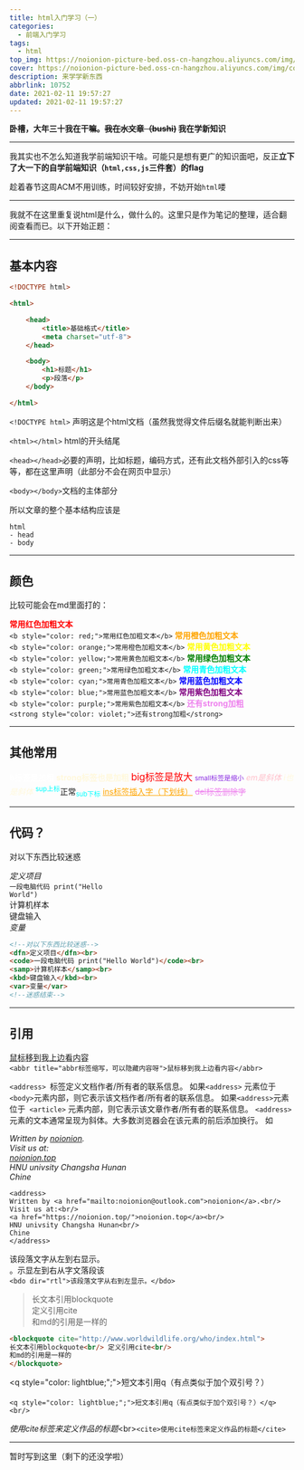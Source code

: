 ```yaml
---
title: html入门学习（一）
categories:
  - 前端入门学习
tags:
  - html
top_img: https://noionion-picture-bed.oss-cn-hangzhou.aliyuncs.com/img/pagecode.jpg
cover: https://noionion-picture-bed.oss-cn-hangzhou.aliyuncs.com/img/covercode.jpg
description: 来学学新东西
abbrlink: 10752
date: 2021-02-11 19:57:27
updated: 2021-02-11 19:57:27
---
```

**卧槽，大年三十我在干嘛。~~我在水文章（bushi)~~ 我在学新知识**

--------

我其实也不怎么知道我学前端知识干啥。可能只是想有更广的知识面吧，反正**立下了大一下的自学前端知识（`html,css,js`三件套）的flag**

趁着春节这周ACM不用训练，时间较好安排，不妨开始`html`喽

-------

我就不在这里重复说html是什么，做什么的。这里只是作为笔记的整理，适合翻阅查看而已。以下开始正题：

-------

## 基本内容

```html
<!DOCTYPE html>

<html>

    <head>
        <title>基础格式</title>
        <meta charset="utf-8">
    </head>

    <body>
        <h1>标题</h1>
        <p>段落</p>
    </body>

</html>
```
`<!DOCTYPE html>` 声明这是个html文档（虽然我觉得文件后缀名就能判断出来）

`<html></html>` html的开头结尾

`<head></head>`必要的声明，比如标题，编码方式，还有此文档外部引入的css等等，都在这里声明（此部分不会在网页中显示）

`<body></body>`文档的主体部分

所以文章的整个基本结构应该是

```
html
- head
- body
```

--------

## 颜色

比较可能会在md里面打的：

<b style="color: red;">常用红色加粗文本</b><br/>`<b style="color: red;">常用红色加粗文本</b>`
<b style="color: orange;">常用橙色加粗文本</b><br/>`<b style="color: orange;">常用橙色加粗文本</b>`
<b style="color: yellow;">常用黄色加粗文本</b><br/>`<b style="color: yellow;">常用黄色加粗文本</b>`
<b style="color: green;">常用绿色加粗文本</b><br/>`<b style="color: green;">常用绿色加粗文本</b>`
<b style="color: cyan;">常用青色加粗文本</b><br/>`<b style="color: cyan;">常用青色加粗文本</b>`
<b style="color: blue;">常用蓝色加粗文本</b><br/>`<b style="color: blue;">常用蓝色加粗文本</b>`
<b style="color: purple;">常用紫色加粗文本</b><br/>`<b style="color: purple;">常用紫色加粗文本</b>`
<strong style="color: violet;">还有strong加粗</strong><br/>`<strong style="color: violet;">还有strong加粗</strong>`

--------

## 其他常用

<b style="color: white;">b标签是加粗</b>
<strong style="color: cornsilk;">strong标签也是加粗</strong>
<big style="color: red;">big标签是放大</big>
<small style="color: blueviolet;">small标签是缩小</small>
<em style="color: pink;">em是斜体</em>
<i style="color: cornsilk;">i也是斜体</i>
<sup style="color: cyan;">sup上标</sup>正常<sub style="color: cyan;">sub下标</sub>
<ins style="color: orange;">ins标签插入字（下划线）</ins>
<del style="color: violet;">del标签删除字</del>

--------

## 代码？

对以下东西比较迷惑

<dfn>定义项目</dfn><br>
<code>一段电脑代码 print("Hello World")</code><br>
<samp>计算机样本</samp><br>
<kbd>键盘输入</kbd><br>
<var>变量</var>

```html
<!--对以下东西比较迷惑-->
<dfn>定义项目</dfn><br>
<code>一段电脑代码 print("Hello World")</code><br>
<samp>计算机样本</samp><br>
<kbd>键盘输入</kbd><br>
<var>变量</var>
<!--迷惑结束-->
```

--------

## 引用

<abbr title="abbr标签缩写，可以隐藏内容呀">鼠标移到我上边看内容</abbr><br/>`<abbr title="abbr标签缩写，可以隐藏内容呀">鼠标移到我上边看内容</abbr>`

`<address> `标签定义文档作者/所有者的联系信息。
如果`<address>` 元素位于` <body> `元素内部，则它表示该文档作者/所有者的联系信息。
如果` <address> `元素位于` <article>` 元素内部，则它表示该文章作者/所有者的联系信息。
`<address>` 元素的文本通常呈现为斜体。大多数浏览器会在该元素的前后添加换行。
如

<address>
Written by <a href="mailto:noionion@outlook.com">noionion</a>.<br/> 
Visit us at:<br/>
<a href="https://noionion.top/">noionion.top</a><br/>
HNU univsity Changsha Hunan<br/>
Chine
</address>

```
<address>
Written by <a href="mailto:noionion@outlook.com">noionion</a>.<br/> 
Visit us at:<br/>
<a href="https://noionion.top/">noionion.top</a><br/>
HNU univsity Changsha Hunan<br/>
Chine
</address>
```

该段落文字从左到右显示。<br/>
<bdo dir="rtl">该段落文字从右到左显示。</bdo><br/>`<bdo dir="rtl">该段落文字从右到左显示。</bdo>`

<blockquote cite="http://www.worldwildlife.org/who/index.html">
长文本引用blockquote<br/> 定义引用cite<br/>
和md的引用是一样的
</blockquote>

```html
<blockquote cite="http://www.worldwildlife.org/who/index.html">
长文本引用blockquote<br/> 定义引用cite<br/>
和md的引用是一样的
</blockquote>
```

<q style="color: lightblue;";">短文本引用q（有点类似于加个双引号？）</q><br/><br/>`<q style="color: lightblue;";">短文本引用q（有点类似于加个双引号？）</q><br/>`

<cite>使用cite标签来定义作品的标题</cite><br\>`<cite>使用cite标签来定义作品的标题</cite>`

--------

暂时写到这里（剩下的还没学啦）